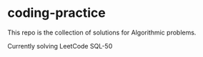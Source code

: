 # coding-practice
This repo is the collection of solutions for Algorithmic problems.

Currently solving LeetCode SQL-50
